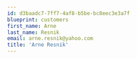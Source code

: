 ```yaml
---
id: d3baadc7-7ff7-4af8-b5be-bc8eec3e3a7f
blueprint: customers
first_name: Arne
last_name: Resnik
email: arne.resnik@yahoo.com
title: 'Arne Resnik'
---
```

